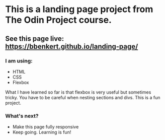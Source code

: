 # This is a landing page project from The Odin Project course.

## See this page live: https://bbenkert.github.io/landing-page/

### I am using:

- HTML
- CSS
- Flexbox

What I have learned so far is that flexbox is very useful but sometimes tricky. You have to be careful when nesting sections and divs. This is a fun project.

### What's next?

- Make this page fully responsive
- Keep going. Learning is fun!
